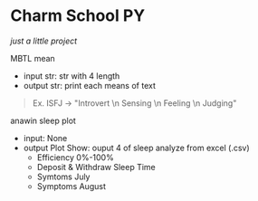 # Charm School PY

*just a little project*

MBTL mean
- input str: str with 4 length
- output str: print each means of text 
> Ex. ISFJ -> "Introvert \n Sensing \n Feeling \n Judging"

anawin sleep plot
- input: None
- output Plot Show: ouput 4 of sleep analyze from excel (.csv)
  - Efficiency 0%-100%
  - Deposit & Withdraw Sleep Time
  - Symtoms July
  - Symptoms August
